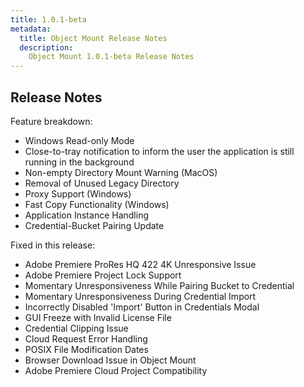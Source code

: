 ```yaml
---
title: 1.0.1-beta
metadata:
  title: Object Mount Release Notes
  description:
    Object Mount 1.0.1-beta Release Notes
---
```

## Release Notes

Feature breakdown:
- Windows Read-only Mode
- Close-to-tray notification to inform the user the application is still running in the background
- Non-empty Directory Mount Warning (MacOS)
- Removal of Unused Legacy Directory
- Proxy Support (Windows)
- Fast Copy Functionality (Windows)
- Application Instance Handling
- Credential-Bucket Pairing Update

Fixed in this release:
- Adobe Premiere ProRes HQ 422 4K Unresponsive Issue
- Adobe Premiere Project Lock Support
- Momentary Unresponsiveness While Pairing Bucket to Credential
- Momentary Unresponsiveness During Credential Import
- Incorrectly Disabled 'Import' Button in Credentials Modal
- GUI Freeze with Invalid License File
- Credential Clipping Issue
- Cloud Request Error Handling
- POSIX File Modification Dates
- Browser Download Issue in Object Mount
- Adobe Premiere Cloud Project Compatibility
